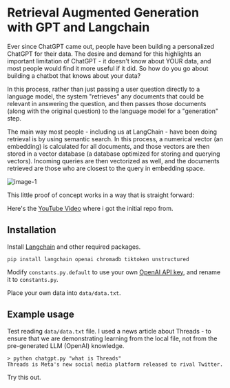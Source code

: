 # Retrieval Augmented Generation with GPT and Langchain

Ever since ChatGPT came out, people have been building a personalized ChatGPT for their data. The desire and demand for this highlights an important limitation of ChatGPT - it doesn't know about YOUR data, and most people would find it more useful if it did. So how do you go about building a chatbot that knows about your data?

In this process, rather than just passing a user question directly to a language model, the system "retrieves" any documents that could be relevant in answering the question, and then passes those documents (along with the original question) to the language model for a "generation" step.

The main way most people - including us at LangChain - have been doing retrieval is by using semantic search. In this process, a numerical vector (an embedding) is calculated for all documents, and those vectors are then stored in a vector database (a database optimized for storing and querying vectors). Incoming queries are then vectorized as well, and the documents retrieved are those who are closest to the query in embedding space. 

![image-1](https://github.com/alexdni/retrieval_augmented_generation/assets/13934326/05b1a72d-8d18-496c-88c6-847b1d80d4f0)

This little proof of concept works in a way that is straight forward: 

Here's the [YouTube Video](https://youtu.be/9AXP7tCI9PI) where i got the initial repo from.

## Installation

Install [Langchain](https://github.com/hwchase17/langchain) and other required packages.
```
pip install langchain openai chromadb tiktoken unstructured
```
Modify `constants.py.default` to use your own [OpenAI API key](https://platform.openai.com/account/api-keys), and rename it to `constants.py`.

Place your own data into `data/data.txt`.

## Example usage
Test reading `data/data.txt` file. I used a news article about Threads - to ensure that we are demonstrating learning from the local file, not from the pre-generated LLM (OpenAI) knowledge.
```
> python chatgpt.py "what is Threads"
Threads is Meta's new social media platform released to rival Twitter.
```
Try this out. 
